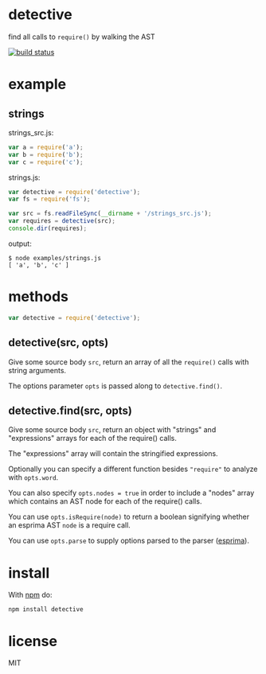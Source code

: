 # detective

find all calls to `require()` by walking the AST

[![build status](https://secure.travis-ci.org/substack/node-detective.png)](http://travis-ci.org/substack/node-detective)

# example

## strings

strings_src.js:

``` js
var a = require('a');
var b = require('b');
var c = require('c');
```

strings.js:

``` js
var detective = require('detective');
var fs = require('fs');

var src = fs.readFileSync(__dirname + '/strings_src.js');
var requires = detective(src);
console.dir(requires);
```

output:

```
$ node examples/strings.js
[ 'a', 'b', 'c' ]
```

# methods

``` js
var detective = require('detective');
```

## detective(src, opts)

Give some source body `src`, return an array of all the `require()` calls with
string arguments.

The options parameter `opts` is passed along to `detective.find()`.

## detective.find(src, opts)

Give some source body `src`, return an object with "strings" and "expressions"
arrays for each of the require() calls.

The "expressions" array will contain the stringified expressions.

Optionally you can specify a different function besides `"require"` to analyze
with `opts.word`.

You can also specify `opts.nodes = true` in order to include a "nodes" array 
which contains an AST node for each of the require() calls.

You can use `opts.isRequire(node)` to return a boolean signifying whether an
esprima AST `node` is a require call.

You can use `opts.parse` to supply options parsed to the parser ([esprima](http://esprima.org/doc/index.html)).

# install

With [npm](https://npmjs.org) do:

```
npm install detective
```

# license

MIT
